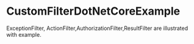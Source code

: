 # CustomFilterDotNetCoreExample
ExceptionFilter, ActionFilter,AuthorizationFilter,ResultFilter are illustrated with example.
